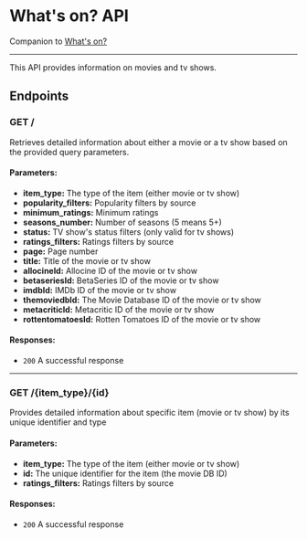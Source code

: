 # What's on? API

Companion to [What's on?](https://github.com/pierrevano/whatson)

---

This API provides information on movies and tv shows.

## Endpoints

### **GET /**

Retrieves detailed information about either a movie or a tv show based on the provided query parameters.

#### Parameters:

- **item_type:** The type of the item (either movie or tv show)
- **popularity_filters:** Popularity filters by source
- **minimum_ratings:** Minimum ratings
- **seasons_number:** Number of seasons (5 means 5+)
- **status:** TV show's status filters (only valid for tv shows)
- **ratings_filters:** Ratings filters by source
- **page:** Page number
- **title:** Title of the movie or tv show
- **allocineId:** Allocine ID of the movie or tv show
- **betaseriesId:** BetaSeries ID of the movie or tv show
- **imdbId:** IMDb ID of the movie or tv show
- **themoviedbId:** The Movie Database ID of the movie or tv show
- **metacriticId:** Metacritic ID of the movie or tv show
- **rottentomatoesId:** Rotten Tomatoes ID of the movie or tv show

#### Responses:

- `200` A successful response

---

### **GET /{item_type}/{id}**

Provides detailed information about specific item (movie or tv show) by its unique identifier and type

#### Parameters:

- **item_type:** The type of the item (either movie or tv show)
- **id:** The unique identifier for the item (the movie DB ID)
- **ratings_filters:** Ratings filters by source

#### Responses:

- `200` A successful response
